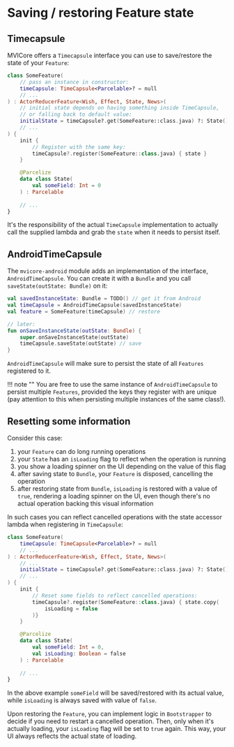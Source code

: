 # Saving / restoring Feature state

## Timecapsule

MVICore offers a `Timecapsule` interface you can use to save/restore the state of your `Feature`:

```kotlin
class SomeFeature(
    // pass an instance in constructor:
    timeCapsule: TimeCapsule<Parcelable>? = null
    // ...
) : ActorReducerFeature<Wish, Effect, State, News>(
    // initial state depends on having something inside TimeCapsule,
    // or falling back to default value:
    initialState = timeCapsule?.get(SomeFeature::class.java) ?: State()
    // ...
) {
    init {
        // Register with the same key:
        timeCapsule?.register(SomeFeature::class.java) { state }
    }

    @Parcelize
    data class State(
        val someField: Int = 0
    ) : Parcelable
    
    // ...
}    
```

It's the responsibility of the actual `TimeCapsule` implementation to actually call the supplied lambda and grab the `state` when it needs to persist itself.

## AndroidTimeCapsule

The `mvicore-android` module adds an implementation of the interface, `AndroidTimeCapsule`. You can create it with a `Bundle` and you call `saveState(outState: Bundle)` on it:

```kotlin
val savedInstanceState: Bundle = TODO() // get it from Android
val timeCapsule = AndroidTimeCapsule(savedInstanceState)
val feature = SomeFeature(timeCapsule) // restore

// later:
fun onSaveInstanceState(outState: Bundle) {
    super.onSaveInstanceState(outState)
    timeCapsule.saveState(outState) // save
}
```

`AndroidTimeCapsule` will make sure to persist the state of all `Features` registered to it.

!!! note ""
    You are free to use the same instance of `AndroidTimeCapsule` to persist multiple `Features`, provided the keys they register with are unique (pay attention to this when persisting multiple instances of the same class!).

## Resetting some information

Consider this case:

  1. your `Feature` can do long running operations
  2. your `State` has an `isLoading` flag to reflect when the operation is running
  3. you show a loading spinner on the UI depending on the value of this flag
  4. after saving state to `Bundle`, your `Feature` is disposed, cancelling the operation
  5. after restoring state from `Bundle`, `isLoading` is restored with a value of `true`, rendering a loading spinner on the UI, even though there's no actual operation backing this visual information 
    
In such cases you can reflect cancelled operations with the state accessor lambda when registering in `TimeCapsule`:

```kotlin
class SomeFeature(
    timeCapsule: TimeCapsule<Parcelable>? = null
    // ... 
) : ActorReducerFeature<Wish, Effect, State, News>(
    // ...
    initialState = timeCapsule?.get(SomeFeature::class.java) ?: State()
    // ...
) {
    init {
        // Reset some fields to reflect cancelled operations:
        timeCapsule?.register(SomeFeature::class.java) { state.copy(
            isLoading = false
        )}
    }

    @Parcelize
    data class State(
        val someField: Int = 0,
        val isLoading: Boolean = false
    ) : Parcelable
    
    // ...
}    
```

In the above example `someField` will be saved/restored with its actual value, while `isLoading` is always saved with value of `false`.

Upon restoring the `Feature`, you can implement logic in `Bootstrapper` to decide if you need to restart a cancelled operation. Then, only when it's actually loading, your `isLoading` flag will be set to `true` again. This way, your UI always reflects the actual state of loading.
